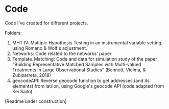 # Code

Code I've created for different projects.

Folders:
1) MHT IV: Multiple Hypothesis Testing in an instrumental variable setting, using Romano & Wolf's adjustment.
2) Networks: Code related to the networks' paper
3) Template_Matching: Code and data for simulation study of the paper "Building Representative Matched Samples with Multi-valued Treatments in Large Observational Studies" (Bennett, Vielma, & Zubizarreta, 2018)
4) geocodeAPI: Reverse geocode function to get addresses (and its elements) from lat/lon, using Google's geocode API (code adapted from Kei Saito)

[Readme under construction]
